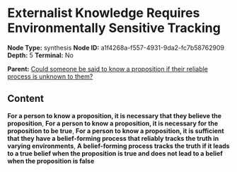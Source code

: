 # Externalist Knowledge Requires Environmentally Sensitive Tracking

**Node Type:** synthesis
**Node ID:** a1f4268a-f557-4931-9da2-fc7b58762909
**Depth:** 5
**Terminal:** No

**Parent:** [Could someone be said to know a proposition if their reliable process is unknown to them?](could-someone-be-said-to-know-a-proposition-if-their-reliable-process-is-unknown-to-them-antithesis-a82d40e2-ac96-4ca0-8786-b68c3713dbf9.md)

## Content

**For a person to know a proposition, it is necessary that they believe the proposition**, **For a person to know a proposition, it is necessary for the proposition to be true**, **For a person to know a proposition, it is sufficient that they have a belief-forming process that reliably tracks the truth in varying environments**, **A belief-forming process tracks the truth if it leads to a true belief when the proposition is true and does not lead to a belief when the proposition is false**
